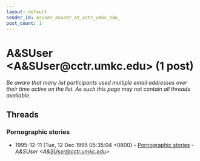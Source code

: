 ```yaml
---
layout: default
sender_id: asuser_asuser_at_cctr_umkc_edu_
post_count: 1
---
```


# A&SUser <A&SUser<span>@</span>cctr.umkc.edu> (1 post)

_Be aware that many list participants used multiple email addresses over their time active on the list. As such this page may not contain all threads available._

## Threads

### Pornographic stories
+ 1995-12-11 (Tue, 12 Dec 1995 05:35:04 +0800) - [Pornographic stories](/archive/1995/12/bdb7423671a1b1c9fb0a50a5ed5a12c7c3e0f26edb4c589046d082e77aaeb65c) - _A&SUser \<A&SUser@cctr.umkc.edu\>_

